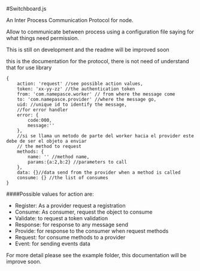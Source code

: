 #Switchboard.js


An Inter Process Communication Protocol for node. 

Allow to communicate between process using a  configuration file saying for what things need permission.

This is still on development and the readme will be improved soon

this is the documentation for the protocol, there is not need of understand that for use library

 	{
		action: 'request' //see possible action values,
		token: 'xx-yy-zz' //the authentication token
		from: 'com.namepasce.worker' // from where the message come
		to: 'com.namepasce.provider' //where the message go,
		uid: //unique id to identify the message,
		//for error handler
		error: { 
			code:000,
			message:''
		},
		//si se llama un metodo de parte del worker hacia el provider este debe de ser el objeto a enviar
		// the method to request
		methods: { 
			name: '' //method name,
			params:{a:2,b:2} //parameters to call
		},
		data: {}//data send from the provider when a method is called
		consume: {} //the list of consumes
	}	

####Possible values for action are:

 - Register: As a provider request a registration 
 - Consume: As consumer, request the object to consume
 - Validate: to request a token validation
 - Response: for response to any message send
 - Provide: for response to the consumer when request methods
 - Request: for consume methods to a provider
 - Event: for sending events data



 For more detail please see the example folder, this documentation will be improve soon.